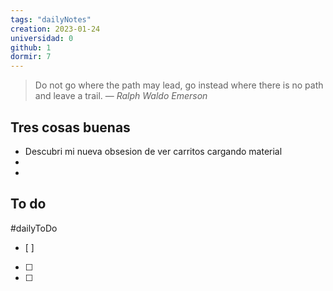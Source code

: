 ```yaml
---
tags: "dailyNotes"
creation: 2023-01-24
universidad: 0
github: 1
dormir: 7
---
```


> Do not go where the path may lead, go instead where there is no path and leave a trail.
> — <cite>Ralph Waldo Emerson</cite>

## Tres cosas buenas 
- Descubri mi nueva obsesion de ver carritos cargando material 
- 
- 

## To do
#dailyToDo
- [ ] 
- [ ] 
- [ ] 
